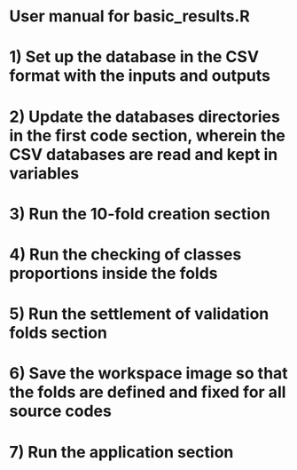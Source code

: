 # User manual for basic_results.R
# 1) Set up the database in the CSV format with the inputs and outputs
# 2) Update the databases directories in the first code section, wherein the CSV databases are read and kept in variables
# 3) Run the 10-fold creation section
# 4) Run the checking of classes proportions inside the folds
# 5) Run the settlement of validation folds section
# 6) Save the workspace image so that the folds are defined and fixed for all source codes
# 7) Run the application section
